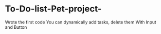 # To-Do-list-Pet-project-
Wrote the first code 
You can dynamically add tasks, delete them 
With Input and Button 
